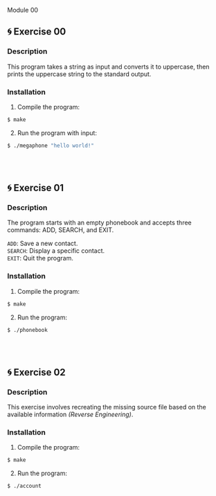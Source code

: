<div class="center-text">
  <p>Module 00</p>
</div>

## 🌀 Exercise 00
### Description
This program takes a string as input and converts it to uppercase, then prints the uppercase string to the standard output.
<br>
### Installation
1. Compile the program:
```bash 
$ make 
```
2. Run the program with input:
```bash 
$ ./megaphone "hello world!"
```
<br>
<br>

## 🌀 Exercise 01
### Description
The program starts with an empty phonebook and accepts three commands: ADD, SEARCH, and EXIT.
<br>

`ADD`: Save a new contact. <br>
`SEARCH`: Display a specific contact. <br>
`EXIT`: Quit the program. <br>
### Installation
1. Compile the program:
```bash 
$ make 
```
2. Run the program:
```bash 
$ ./phonebook
```
<br>
<br>

## 🌀 Exercise 02
### Description
This exercise involves recreating the missing source file based on the available information *(Reverse Engineering)*.
<br>
### Installation
1. Compile the program:
```bash 
$ make 
```
2. Run the program:
```bash 
$ ./account
```
